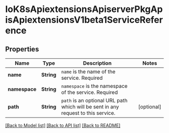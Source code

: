 # IoK8sApiextensionsApiserverPkgApisApiextensionsV1beta1ServiceReference

## Properties
Name | Type | Description | Notes
------------ | ------------- | ------------- | -------------
**name** | **String** | `name` is the name of the service. Required | 
**namespace** | **String** | `namespace` is the namespace of the service. Required | 
**path** | **String** | `path` is an optional URL path which will be sent in any request to this service. | [optional] 

[[Back to Model list]](../README.md#documentation-for-models) [[Back to API list]](../README.md#documentation-for-api-endpoints) [[Back to README]](../README.md)


